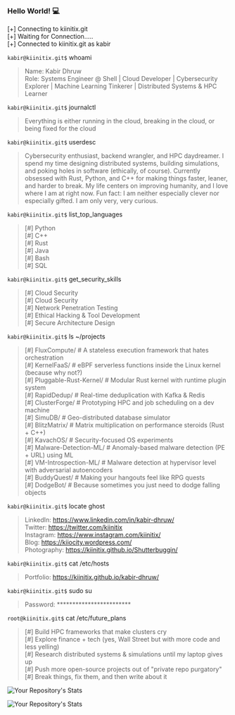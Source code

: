 ### Hello World! :computer:

[+] Connecting to kiinitix.git <br/>
[+] Waiting for Connection..... <br/>
[+] Connected to kiinitix.git as kabir <br/>

`kabir@kiinitix.git$` whoami <br/>
> Name: Kabir Dhruw <br/>
> Role: Systems Engineer @ Shell | Cloud Developer | Cybersecurity Explorer | Machine Learning Tinkerer | Distributed Systems & HPC Learner  <br/>

`kabir@kiinitix.git$` journalctl <br>
> Everything is either running in the cloud, breaking in the cloud, or being fixed for the cloud  <br/>

`kabir@kiinitix.git$` userdesc <br/>
 > Cybersecurity enthusiast, backend wrangler, and HPC daydreamer. I spend my time designing distributed systems, building simulations, and poking holes in software (ethically, of course). Currently obsessed with Rust, Python, and C++ for making things faster, leaner, and harder to break. My life centers on improving humanity, and I love where I am at right now. Fun fact: I am neither especially clever nor especially gifted. I am only very, very curious. <br/>

`kabir@kiinitix.git$` list_top_languages <br/>
 > [#] Python <br/>
 > [#] C++ <br/>
 > [#] Rust <br/>
 > [#] Java <br/>
 > [#] Bash <br/>
 > [#] SQL <br/>

`kabir@kiinitix.git$` get_security_skills <br/>
 > [#] Cloud Security <br/>
 > [#] Cloud Security <br/>
 > [#] Network Penetration Testing <br/> 
 > [#] Ethical Hacking & Tool Development <br/> 
 > [#] Secure Architecture Design <br/>

`kabir@kiinitix.git$` ls ~/projects <br/>
> [#] FluxCompute/         # A stateless execution framework that hates orchestration <br/> 
> [#] KernelFaaS/          # eBPF serverless functions inside the Linux kernel (because why not?) <br/>
> [#] Pluggable-Rust-Kernel/ # Modular Rust kernel with runtime plugin system  <br/>
> [#] RapidDedup/          # Real-time deduplication with Kafka & Redis <br/>
> [#] ClusterForge/        # Prototyping HPC and job scheduling on a dev machine <br/>
> [#] SimuDB/              # Geo-distributed database simulator <br/>
> [#] BlitzMatrix/         # Matrix multiplication on performance steroids (Rust + C++) <br/>
> [#] KavachOS/            # Security-focused OS experiments <br/>
> [#] Malware-Detection-ML/ # Anomaly-based malware detection (PE + URL) using ML <br/> 
> [#] VM-Introspection-ML/ # Malware detection at hypervisor level with adversarial autoencoders  <br/>
> [#] BuddyQuest/          # Making your hangouts feel like RPG quests <br/>
> [#] DodgeBot/            # Because sometimes you just need to dodge falling objects <br/>

 
`kabir@kiinitix.git$` locate ghost <br/>
> LinkedIn: https://www.linkedin.com/in/kabir-dhruw/ <br/>
> Twitter: https://twitter.com/kiinitix <br/>
> Instagram: https://www.instagram.com/kiinitix/ <br/>
> Blog: https://kiiocity.wordpress.com/ </br>
> Photography: https://kiinitix.github.io/Shutterbuggin/ </br>

`kabir@kiinitix.git$` cat /etc/hosts <br/>
> Portfolio: https://kiinitix.github.io/kabir-dhruw/

`kabir@kiinitix.git$` sudo su <br/>
> Password: ************************ <br/>

`root@kiinitix.git$` cat /etc/future_plans  <br/>
> [#] Build HPC frameworks that make clusters cry  <br/>
> [#] Explore finance + tech (yes, Wall Street but with more code and less yelling)  <br/>
> [#] Research distributed systems & simulations until my laptop gives up  <br/>
> [#] Push more open-source projects out of "private repo purgatory"  <br/>
> [#] Break things, fix them, and then write about it  <br/>


![Your Repository's Stats](https://github-readme-stats.vercel.app/api/top-langs/?username=Kiinitix&theme=blue-green)

![Your Repository's Stats](https://github-readme-stats.vercel.app/api?username=Kiinitix&show_icons=true)


